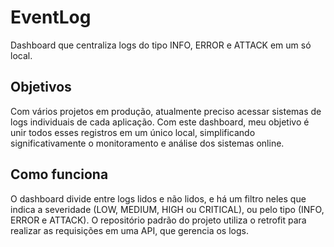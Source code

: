 # EventLog
Dashboard que centraliza logs do tipo INFO, ERROR e ATTACK em um só local.

## Objetivos
Com vários projetos em produção, atualmente preciso acessar sistemas de logs individuais de cada aplicação. Com este dashboard, 
meu objetivo é unir todos esses registros em um único local, simplificando significativamente o monitoramento e análise dos sistemas online.

## Como funciona
O dashboard divide entre logs lidos e não lidos, e há um filtro neles que indica a severidade (LOW, MEDIUM, HIGH ou CRITICAL), ou pelo tipo (INFO, ERROR e ATTACK).
O repositório padrão do projeto utiliza o retrofit para realizar as requisições em uma API, que gerencia os logs.


